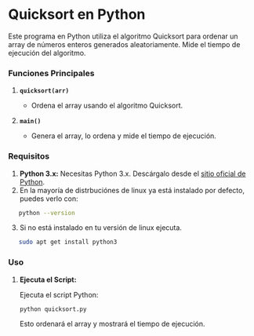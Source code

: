 # Quicksort en Python
Este programa en Python utiliza el algoritmo Quicksort para ordenar un array de números enteros generados aleatoriamente. Mide el tiempo de ejecución del algoritmo.

### Funciones Principales

1. **`quicksort(arr)`**
   - Ordena el array usando el algoritmo Quicksort.

2. **`main()`**
   - Genera el array, lo ordena y mide el tiempo de ejecución.

### Requisitos

1. **Python 3.x:** Necesitas Python 3.x. Descárgalo desde el [sitio oficial de Python](https://www.python.org/).
2. En la mayoría de distrbuciónes de linux ya está instalado por defecto, puedes verlo con:
 ```sh
    python --version
  ```
3. Si no está instalado en tu versión de linux ejecuta.
 ```sh
    sudo apt get install python3
  ```

### Uso

1. **Ejecuta el Script:**

    Ejecuta el script Python:

    ```sh
    python quicksort.py
    ```

    Esto ordenará el array y mostrará el tiempo de ejecución.

